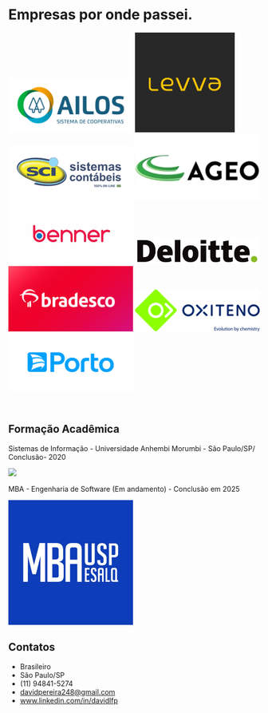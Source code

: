 # Empresas por onde passei.

<img src="img/ailos.png" heigth="200" width="250">  <img src="img/levva.jpg" heigth="150" width="200"> <img src="img/sci.png" heigth="200" width="250"> <img src="img/ageo.jpg" heigth="200" width="250"> <img src="img/benner.png" heigth="200" width="250"> <img src="img/deloitte.png" heigth="200" width="250"> <img src="img/bradesco.png" heigth="200" width="250"> <img src="img/Oxiteno.jpg" heigth="200" width="250"> <img src="img/portoseguro.png" heigth="200" width="250">

<br>


## Formação Acadêmica

Sistemas de Informação - Universidade Anhembi Morumbi - São Paulo/SP/
Conclusão- 2020

<img src="https://user-images.githubusercontent.com/26278819/164345517-5255811b-cc72-44b8-a85b-227a346bc4d2.png"
  heigth="400" width="400">  

MBA - Engenharia de Software (Em andamento) - Conclusão em 2025

<img src="img/uspesalq.jpg" heigth="200" width="250">

<br>

## Contatos
* Brasileiro
* São Paulo/SP
* (11) 94841-5274
* davidpereira248@gmail.com
* www.linkedin.com/in/davidlfp



